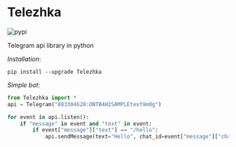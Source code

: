 # Telezhka
![pypi](https://badge.fury.io/py/Telezhka.svg)

Telegram api library in python

*Installation*:

`pip install --upgrade Telezhka`

*Simple bot*:
```python
from Telezhka import *
api = Telegram("883304628:ONTB4H2SAMPLEtext9m0g")

for event in api.listen():
	if "message" in event and "text" in event:
		if event["message"]["text"] == "/hello":
			api.sendMessage(text="Hello", chat_id=event["message"]["chat"]["id"])
```

